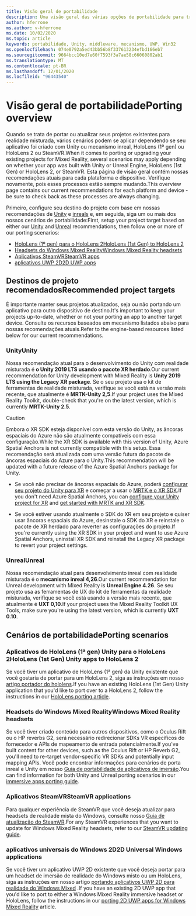 ```yaml
---
title: Visão geral de portabilidade
description: Uma visão geral das várias opções de portabilidade para trazer os aplicativos existentes para a realidade misturada.
author: hferrone
ms.author: v-hferrone
ms.date: 10/02/2020
ms.topic: article
keywords: portabilidade, Unity, middleware, mecanismo, UWP, Win32
ms.openlocfilehash: 074e0792a5ed43bb56b8f337613234efbd166eb7
ms.sourcegitcommit: 9664bcc10ed7e60f7593f3a7ae58c66060802ab1
ms.translationtype: MT
ms.contentlocale: pt-BR
ms.lasthandoff: 12/01/2020
ms.locfileid: "96443540"
---
```

# <a name="porting-overview"></a><span data-ttu-id="b0fb6-104">Visão geral de portabilidade</span><span class="sxs-lookup"><span data-stu-id="b0fb6-104">Porting overview</span></span>

<span data-ttu-id="b0fb6-105">Quando se trata de portar ou atualizar seus projetos existentes para realidade misturada, vários cenários podem se aplicar dependendo se seu aplicativo foi criado com Unity ou mecanismo inreal, HoloLens (1º gen) ou HoloLens 2 ou SteamVR.</span><span class="sxs-lookup"><span data-stu-id="b0fb6-105">When it comes to porting or upgrading your existing projects for Mixed Reality, several scenarios may apply depending on whether your app was built with Unity or Unreal Engine, HoloLens (1st Gen) or HoloLens 2, or SteamVR.</span></span> <span data-ttu-id="b0fb6-106">Esta página de visão geral contém nossas recomendações atuais para cada plataforma e dispositivo. Verifique novamente, pois esses processos estão sempre mudando.</span><span class="sxs-lookup"><span data-stu-id="b0fb6-106">This overview page contains our current recommendations for each platform and device - be sure to check back as these processes are always changing.</span></span>

<span data-ttu-id="b0fb6-107">Primeiro, configure seu destino do projeto com base em nossas recomendações de [Unity](#unity) e [inreals](#unreal) e, em seguida, siga um ou mais dos nossos cenários de portabilidade:</span><span class="sxs-lookup"><span data-stu-id="b0fb6-107">First, setup your project target based on either our [Unity](#unity) and [Unreal](#unreal) recommendations, then follow one or more of our porting scenarios:</span></span>

- [<span data-ttu-id="b0fb6-108">HoloLens (1º gen) para o HoloLens 2</span><span class="sxs-lookup"><span data-stu-id="b0fb6-108">HoloLens (1st Gen) to HoloLens 2</span></span>](#hololens-1st-gen-unity-apps-to-hololens-2)
- [<span data-ttu-id="b0fb6-109">Headsets do Windows Mixed Reality</span><span class="sxs-lookup"><span data-stu-id="b0fb6-109">Windows Mixed Reality headsets</span></span>](#windows-mixed-reality-headsets)
- [<span data-ttu-id="b0fb6-110">Aplicativos SteamVR</span><span class="sxs-lookup"><span data-stu-id="b0fb6-110">SteamVR apps</span></span>](#steamvr-applications)
- [<span data-ttu-id="b0fb6-111">aplicativos UWP 2D</span><span class="sxs-lookup"><span data-stu-id="b0fb6-111">2D UWP apps</span></span>](#2d-universal-windows-applications)

## <a name="recommended-project-targets"></a><span data-ttu-id="b0fb6-112">Destinos de projeto recomendados</span><span class="sxs-lookup"><span data-stu-id="b0fb6-112">Recommended project targets</span></span>

<span data-ttu-id="b0fb6-113">É importante manter seus projetos atualizados, seja ou não portando um aplicativo para outro dispositivo de destino.</span><span class="sxs-lookup"><span data-stu-id="b0fb6-113">It's important to keep your projects up-to-date, whether or not your porting an app to another target device.</span></span> <span data-ttu-id="b0fb6-114">Consulte os recursos baseados em mecanismo listados abaixo para nossas recomendações atuais.</span><span class="sxs-lookup"><span data-stu-id="b0fb6-114">Refer to the engine-based resources listed below for our current recommendations.</span></span>

### <a name="unity"></a><span data-ttu-id="b0fb6-115">Unity</span><span class="sxs-lookup"><span data-stu-id="b0fb6-115">Unity</span></span>

<span data-ttu-id="b0fb6-116">Nossa recomendação atual para o desenvolvimento do Unity com realidade misturada é **o Unity 2019 LTS usando o pacote XR herdado**.</span><span class="sxs-lookup"><span data-stu-id="b0fb6-116">Our current recommendation for Unity development with Mixed Reality is **Unity 2019 LTS using the Legacy XR package**.</span></span> <span data-ttu-id="b0fb6-117">Se o seu projeto usa o kit de ferramentas de realidade misturada, verifique se você está na versão mais recente, que atualmente é **MRTK-Unity 2,5**.</span><span class="sxs-lookup"><span data-stu-id="b0fb6-117">If your project uses the Mixed Reality Toolkit, double-check that you're on the latest version, which is currently **MRTK-Unity 2.5**.</span></span>

> [!CAUTION]
> <span data-ttu-id="b0fb6-118">Embora o XR SDK esteja disponível com esta versão do Unity, as âncoras espaciais do Azure não são atualmente compatíveis com essa configuração.</span><span class="sxs-lookup"><span data-stu-id="b0fb6-118">While the XR SDK is available with this version of Unity, Azure Spatial Anchors is not currently compatible with this setup.</span></span> <span data-ttu-id="b0fb6-119">Essa recomendação será atualizada com uma versão futura do pacote de âncoras espaciais do Azure para o Unity.</span><span class="sxs-lookup"><span data-stu-id="b0fb6-119">This recommendation will be updated with a future release of the Azure Spatial Anchors package for Unity.</span></span> 
> 
> * <span data-ttu-id="b0fb6-120">Se você não precisar de âncoras espaciais do Azure, poderá [configurar seu projeto do Unity para XR](https://docs.unity3d.com/Manual/configuring-project-for-xr.html) e começar a usar o [MRTK e o XR SDK](https://microsoft.github.io/MixedRealityToolkit-Unity/Documentation/GettingStartedWithMRTKAndXRSDK.html).</span><span class="sxs-lookup"><span data-stu-id="b0fb6-120">If you don't need Azure Spatial Anchors, you can [configure your Unity project for XR](https://docs.unity3d.com/Manual/configuring-project-for-xr.html) and [get started with MRTK and XR SDK](https://microsoft.github.io/MixedRealityToolkit-Unity/Documentation/GettingStartedWithMRTKAndXRSDK.html).</span></span>
> 
> * <span data-ttu-id="b0fb6-121">Se você estiver usando atualmente o SDK do XR em seu projeto e quiser usar âncoras espaciais do Azure, desinstale o SDK do XR e reinstale o pacote de XR herdado para reverter as configurações do projeto.</span><span class="sxs-lookup"><span data-stu-id="b0fb6-121">If you're currently using the XR SDK in your project and want to use Azure Spatial Anchors, uninstall XR SDK and reinstall the Legacy XR package to revert your project settings.</span></span>


### <a name="unreal"></a><span data-ttu-id="b0fb6-122">Unreal</span><span class="sxs-lookup"><span data-stu-id="b0fb6-122">Unreal</span></span> 

<span data-ttu-id="b0fb6-123">Nossa recomendação atual para desenvolvimento inreal com realidade misturada é o **mecanismo inreal 4,26**.</span><span class="sxs-lookup"><span data-stu-id="b0fb6-123">Our current recommendation for Unreal development with Mixed Reality is **Unreal Engine 4.26**.</span></span> <span data-ttu-id="b0fb6-124">Se seu projeto usa as ferramentas de UX do kit de ferramentas da realidade misturada, verifique se você está usando a versão mais recente, que atualmente é **UXT 0,10**.</span><span class="sxs-lookup"><span data-stu-id="b0fb6-124">If your project uses the Mixed Reality Toolkit UX Tools, make sure you're using the latest version, which is currently **UXT 0.10**.</span></span>

## <a name="porting-scenarios"></a><span data-ttu-id="b0fb6-125">Cenários de portabilidade</span><span class="sxs-lookup"><span data-stu-id="b0fb6-125">Porting scenarios</span></span>

### <a name="hololens-1st-gen-unity-apps-to-hololens-2"></a><span data-ttu-id="b0fb6-126">Aplicativos do HoloLens (1ª gen) Unity para o HoloLens 2</span><span class="sxs-lookup"><span data-stu-id="b0fb6-126">HoloLens (1st Gen) Unity apps to HoloLens 2</span></span>

<span data-ttu-id="b0fb6-127">Se você tiver um aplicativo de HoloLens (1ª gen) da Unity existente que você gostaria de portar para um HoloLens 2, siga as instruções em nosso [artigo portador do hololens](../unity/mrtk-porting-guide.md).</span><span class="sxs-lookup"><span data-stu-id="b0fb6-127">If you have an existing HoloLens (1st Gen) Unity application that you'd like to port over to a HoloLens 2, follow the instructions in our [HoloLens porting article](../unity/mrtk-porting-guide.md).</span></span>

### <a name="windows-mixed-reality-headsets"></a><span data-ttu-id="b0fb6-128">Headsets do Windows Mixed Reality</span><span class="sxs-lookup"><span data-stu-id="b0fb6-128">Windows Mixed Reality headsets</span></span>

<span data-ttu-id="b0fb6-129">Se você tiver criado conteúdo para outros dispositivos, como o Oculus Rift ou o HP reverbs G2, será necessário redirecionar SDKs VR específicos do fornecedor e APIs de mapeamento de entrada potencialmente.</span><span class="sxs-lookup"><span data-stu-id="b0fb6-129">If you've built content for other devices, such as the Oculus Rift or HP Reverb G2, you'll need to re-target vendor-specific VR SDKs and potentially input mapping APIs.</span></span> <span data-ttu-id="b0fb6-130">Você pode encontrar informações para cenários de porta inreal e Unity em nosso [Guia de portabilidade de aplicativos de imersão](porting-guides.md).</span><span class="sxs-lookup"><span data-stu-id="b0fb6-130">You can find information for both Unity and Unreal porting scenarios in our [immersive apps porting guide](porting-guides.md).</span></span>

### <a name="steamvr-applications"></a><span data-ttu-id="b0fb6-131">Aplicativos SteamVR</span><span class="sxs-lookup"><span data-stu-id="b0fb6-131">SteamVR applications</span></span>

<span data-ttu-id="b0fb6-132">Para qualquer experiência de SteamVR que você deseja atualizar para headsets de realidade mista do Windows, consulte nosso [Guia de atualização do SteamVR](updating-your-steamvr-application-for-windows-mixed-reality.md).</span><span class="sxs-lookup"><span data-stu-id="b0fb6-132">For any SteamVR experiences that you want to update for Windows Mixed Reality headsets, refer to our [SteamVR updating guide](updating-your-steamvr-application-for-windows-mixed-reality.md).</span></span>

### <a name="2d-universal-windows-applications"></a><span data-ttu-id="b0fb6-133">aplicativos universais do Windows 2D</span><span class="sxs-lookup"><span data-stu-id="b0fb6-133">2D Universal Windows applications</span></span>

<span data-ttu-id="b0fb6-134">Se você tiver um aplicativo UWP 2D existente que você deseja portar para um headset de imersão de realidade do Windows misto ou um HoloLens, siga as instruções em nosso artigo [portando aplicativos UWP 2D para realidade do Windows Mixed](building-2d-apps.md) .</span><span class="sxs-lookup"><span data-stu-id="b0fb6-134">If you have an existing 2D UWP app that you'd like to port to either a Windows Mixed Reality immersive headset or HoloLens, follow the instructions in our [porting 2D UWP apps for Windows Mixed Reality](building-2d-apps.md) article.</span></span>

